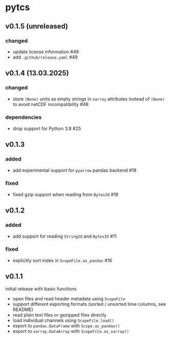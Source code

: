# pytcs

## v0.1.5 (unreleased)

### changed

- update license information #49
- add `.github/release.yaml` #49

## v0.1.4 (13.03.2025)

### changed

- store `(None)` units as empty strings in `xarray` attributes instead of `(None)` to avoid netCDF incompatibility #48

### dependencies

- drop support for Python 3.8 #25

## v0.1.3

### added

- add experimental support for `pyarrow` pandas backend #18

### fixed

- fixed gzip support when reading from `BytesIO` #18

## v0.1.2

### added

- add support for reading `StringIO` and `BytesIO` #11

### fixed

- explicitly sort index in `ScopeFile.as_pandas` #16

## v0.1.1

initial release with basic functions

- open files and read header metadata using `ScopeFile`
- support different exporting formats (sorted / unsorted time columns, see README)
- read plain text files or gezipped files directly
- load individual channels using `ScopeFile.load()`
- export to `pandas.DataFrame` with `Scope.as_pandas()`
- export to `xarray.DataArray` with `ScopeFile.as_xarray()`
